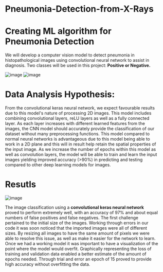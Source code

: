 # Pneumonia-Detection-from-X-Rays

# Creating ML algorithm for Pneumonia Detection 

We will develop a computer vision model to detect pneumonia in histopathological images using convolutional neural network to assist in diagnosis. Two classes will be used in this project: **Positive or Negative.**

![image](https://github.com/nnttluna/pneumonia_diagnosis-image_classification/assets/103468427/570efd3f-ecb1-4065-9b44-828c373d9ee4) ![image](https://github.com/nnttluna/pneumonia_diagnosis-image_classification/assets/103468427/9cf30c6a-beb9-4290-a3ec-32ce6675d011)



# Data Analysis Hypothesis: 

From the convolutional keras neural network, we expect favourable results due to
this model's nature of processing 2D images. This model includes combining convolutional
layers, reLU layers as well as a fully connected layer. As each layer increases with different
learned features from the images, the CNN model should accurately provide the classification of our
dataset without many preprocessing functions. This model compared to normal neural networks
is advantageous due to this model being able to work in a 2D plane and this will in result help
retain the spatial properties of the input image. As we increase the number of epochs within this
model as well as convolution layers, the model will be able to train and learn the input images
yielding improved accuracy (>90%) in predicting and testing compared to other deep learning
models for images.

# Resutls
![image](https://github.com/nnttluna/pneumonia_diagnosis-image_classification/assets/103468427/1d82089d-aae8-467d-908f-06388944f32f)


The image classification using a **convolutional keras neural
network** proved to perform extremely well, with an accuracy of 97% and about equal numbers of
false positives and false negatives. The first challenge pertained to the initial size of the images.
Working through errors in our code it was soon noticed that the imported images were all of
different sizes. By resizing all images to have the same amount of pixels we were able to
resolve this issue, as well as make it easier for the network to learn. Once we had a working
model it was important to have a visualization of the point where the model would overfit.
Graphically representing the loss of training and validation data enabled a better estimate of the
amount of epochs needed. Through trial and error an epoch of 15 proved to provide high
accuracy without overfitting the data.
